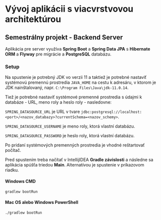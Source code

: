 # Vývoj aplikácii s viacvrstvovou architektúrou
## Semestrálny projekt - Backend Server

Aplikácia pre server využíva **Spring Boot** a **Spring Data JPA** s **Hibernate ORM** a **Flyway** pre migrácie
a **PostgreSQL** databázu.

### Setup
Na spustenie je potrebný JDK vo verzii 11 a taktiež je potrebné nastaviť systémovú premennú prostredia `JAVA_HOME` na
cestu k adresáru, v ktorom je JDK nainštalovaný, napr. `C:\Program Files\Java\jdk-11.0.14`. 

Tiež je potrebné nastaviť systémové premenné prostredia s údajmi k databáze - URL, meno roly a heslo roly - nasledovne:

`SPRING_DATASOURCE_URL` je URL v tvare `jdbc:postgresql://localhost:<port>/<nazov_databazy>?currentSchema=<nazov_schemy>`.

`SPRING_DATASOURCE_USERNAME` je meno roly, ktorá vlastní databázu.

`SPRING_DATASOURCE_PASSWORD` je heslo roly, ktorá vlastní databázu.

Po pridaní systémových premenných prostredia je vhodné reštartovať počítač.

Pred spustením treba načítať v IntellijIDEA **Gradle závislosti** a následne sa aplikácia spúšťa triedou **Main**.
Alternatívou je spustenie v príkazovom riadku.

#### Windows CMD
```
gradlew bootRun
```

#### Mac OS alebo Windows PowerShell
```
./gradlew bootRun
```
